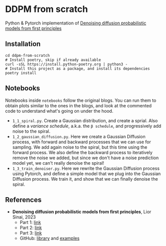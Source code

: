 # DDPM from scratch

Python & Pytorch implementation of [Denoising diffusion probabilistic models from first principles](https://liorsinai.github.io/coding/2022/12/03/denoising-diffusion-1-spiral.html)

## Installation

```shell
cd ddpm-from-scratch
# Install poetry, skip if already available
curl -sSL https://install.python-poetry.org | python3 -  
# Install this project as a package, and install its dependencies
poetry install
```

## Notebooks

Notebooks inside `notebooks` follow the original blogs. You can run them to obtain plots similar to the ones in the blogs, and look at the commented code to understand what's going on under the hood.

* `1_1_spiral.py`. Create a Gaussian distribution, and create a sprial. Also define a *variance schedule*, a.k.a. the `β schedule`, and progressively add noise to the spiral.
* `1_2_gaussian_diffusion.py`. Here we create a Gaussian Diffusion process, with forward and backward processes that we can use for sampling. We add again noise to the spiral, but this time using the forward process. We also define the backward process to iteratively remove the noise we added, but since we don't have a noise prediction model yet, we can't really denoise the spiral! 
* `1_3_train_denoiser.py`. Here we rewrite the Gaussian Diffusion process using Pytorch, and define a simple model that we plug into the Gaussian Diffusion process. We train it, and show that we can finally denoise the spiral.

## References

* **Denoising diffusion probabilistic models from first principles**, Lior Sinai, 2023
    * Part 1: [link](https://liorsinai.github.io/coding/2022/12/03/denoising-diffusion-1-spiral.html)
    * Part 2: [link](https://liorsinai.github.io/coding/2022/12/29/denoising-diffusion-2-unet.html)
    * Part 3: [link](https://liorsinai.github.io/coding/2023/01/04/denoising-diffusion-3-guidance.html)
    * GitHub: [library](https://github.com/LiorSinai/DenoisingDiffusion.jl) and [examples](https://github.com/LiorSinai/DenoisingDiffusion-examples)
